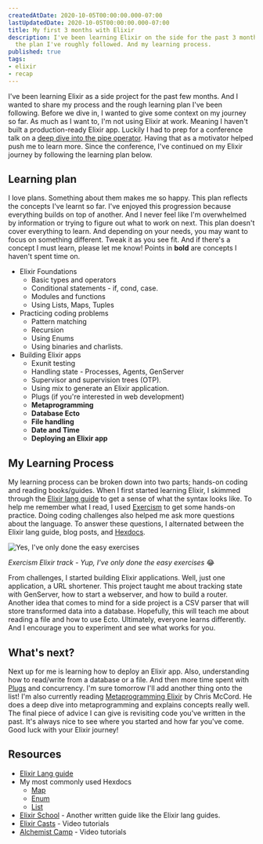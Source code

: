 ```yaml
---
createdAtDate: 2020-10-05T00:00:00.000-07:00
lastUpdatedDate: 2020-10-05T00:00:00.000-07:00
title: My first 3 months with Elixir
description: I've been learning Elixir on the side for the past 3 months. Here is
  the plan I've roughly followed. And my learning process.
published: true
tags:
- elixir
- recap
---
```

I've been learning Elixir as a side project for the past few months. And I wanted to share my process and the rough learning plan I've been following. Before we dive in, I wanted to give some context on my journey so far. As much as I want to, I'm not using Elixir at work. Meaning I haven't built a production-ready Elixir app. Luckily I had to prep for a conference talk on a [deep dive into the pipe operator](https://www.jonathanyeong.com/posts/lessons-from-my-first-conference-talk/ "Lessons from first conference talk"). Having that as a motivator helped push me to learn more. Since the conference, I've continued on my Elixir journey by following the learning plan below.

## Learning plan

I love plans. Something about them makes me so happy. This plan reflects the concepts I've learnt so far. I've enjoyed this progression because everything builds on top of another. And I never feel like I'm overwhelmed by information or trying to figure out what to work on next. This plan doesn't cover everything to learn. And depending on your needs, you may want to focus on something different. Tweak it as you see fit. And if there's a concept I must learn, please let me know! Points in **bold** are concepts I haven't spent time on.

* Elixir Foundations
  * Basic types and operators
  * Conditional statements - if, cond, case.
  * Modules and functions
  * Using Lists, Maps, Tuples
* Practicing coding problems
  * Pattern matching
  * Recursion
  * Using Enums
  * Using binaries and charlists.
* Building Elixir apps
  * Exunit testing
  * Handling state - Processes, Agents, GenServer
  * Supervisor and supervision trees (OTP).
  * Using mix to generate an Elixir application.
  * Plugs (if you're interested in web development)
  * **Metaprogramming**
  * **Database Ecto**
  * **File handling**
  * **Date and Time**
  * **Deploying an Elixir app**

## My Learning Process

My learning process can be broken down into two parts; hands-on coding and reading books/guides. When I first started learning Elixir, I skimmed through the [Elixir lang guide](https://elixir-lang.org/getting-started/introduction.html "Elixir Lang Guide") to get a sense of what the syntax looks like. To help me remember what I read, I used [Exercism](https://exercism.io/tracks/elixir "Elixir | Exercism") to get some hands-on practice. Doing coding challenges also helped me ask more questions about the language. To answer these questions, I alternated between the Elixir lang guide, blog posts, and [Hexdocs](https://hexdocs.pm/elixir/api-reference.html#content).

![Yes, I've only done the easy exercises](https://res.cloudinary.com/jonathan-yeong/image/upload/v1601920560/personal-blog/Screen_Shot_2020-10-05_at_10.55.38_AM_z9s5vy.png "Exercism Elixir track")

_Exercism Elixir track - Yup, I've only done the easy exercises_ 😂

From challenges, I started building Elixir applications. Well, just one application, a URL shortener. This project taught me about tracking state with GenServer, how to start a webserver, and how to build a router. Another idea that comes to mind for a side project is a CSV parser that will store transformed data into a database. Hopefully, this will teach me about reading a file and how to use Ecto. Ultimately, everyone learns differently. And I encourage you to experiment and see what works for you.

## What's next?

Next up for me is learning how to deploy an Elixir app. Also, understanding how to read/write from a database or a file. And then more time spent with [Plugs](https://hexdocs.pm/plug/readme.html "Plug") and concurrency. I'm sure tomorrow I'll add another thing onto the list! I'm also currently reading [Metaprogramming Elixir](https://pragprog.com/titles/cmelixir/metaprogramming-elixir/) by Chris McCord. He does a deep dive into metaprogramming and explains concepts really well. The final piece of advice I can give is revisiting code you've written in the past. It's always nice to see where you started and how far you've come. Good luck with your Elixir journey!

## Resources

* [Elixir Lang guide](https://elixir-lang.org/getting-started/introduction.html)
* My most commonly used Hexdocs
  * [Map](https://hexdocs.pm/elixir/Map.html)
  * [Enum](https://hexdocs.pm/elixir/Enum.html)
  * [List](https://hexdocs.pm/elixir/List.html)
* [Elixir School](https://elixirschool.com/en/) - Another written guide like the Elixir lang guides.
* [Elixir Casts](https://elixircasts.io/) - Video tutorials
* [Alchemist Camp](https://alchemist.camp/) - Video tutorials